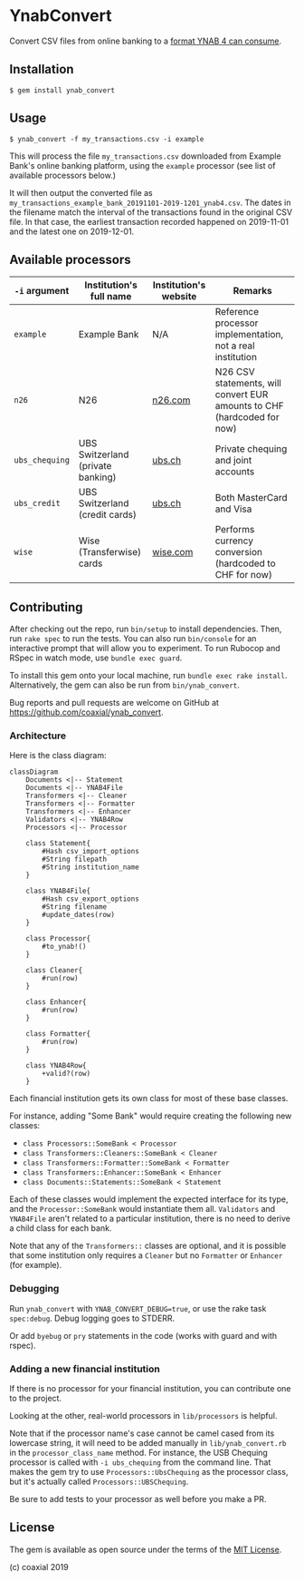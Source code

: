 # YnabConvert

Convert CSV files from online banking to a [format YNAB 4 can consume](https://docs.youneedabudget.com/article/921-formatting-csv-file).

## Installation

    $ gem install ynab_convert

## Usage

```shell
$ ynab_convert -f my_transactions.csv -i example
```

This will process the file `my_transactions.csv` downloaded from Example Bank's
online banking platform, using the `example` processor (see list of available
processors below.)

It will then output the converted file as
`my_transactions_example_bank_20191101-2019-1201_ynab4.csv`. The dates in the
filename match the interval of the transactions found in the original CSV file.
In that case, the earliest transaction recorded happened on 2019-11-01 and the
latest one on 2019-12-01.

## Available processors

`-i` argument | Institution's full name | Institution's website | Remarks
---|---|---|---
`example` | Example Bank | N/A | Reference processor implementation, not a real institution
`n26` | N26 | [n26.com](n26.com) | N26 CSV statements, will convert EUR amounts to CHF (hardcoded for now)
`ubs_chequing` | UBS Switzerland (private banking) | [ubs.ch](https://ubs.ch) | Private chequing and joint accounts
`ubs_credit` | UBS Switzerland (credit cards) | [ubs.ch](https://ubs.ch) | Both MasterCard and Visa
`wise` | Wise (Transferwise) cards | [wise.com](https://wise.com) | Performs currency conversion (hardcoded to CHF for now)

## Contributing

After checking out the repo, run `bin/setup` to install dependencies. Then, run
`rake spec` to run the tests. You can also run `bin/console` for an interactive
prompt that will allow you to experiment. To run Rubocop and RSpec in watch
mode, use `bundle exec guard`.

To install this gem onto your local machine, run `bundle exec rake install`.
Alternatively, the gem can also be run from `bin/ynab_convert`.

Bug reports and pull requests are welcome on GitHub at
https://github.com/coaxial/ynab_convert.

### Architecture

Here is the class diagram:
```mermaid
classDiagram
    Documents <|-- Statement
    Documents <|-- YNAB4File
    Transformers <|-- Cleaner
    Transformers <|-- Formatter
    Transformers <|-- Enhancer
    Validators <|-- YNAB4Row
    Processors <|-- Processor

    class Statement{
        #Hash csv_import_options
        #String filepath
        #String institution_name
    }

    class YNAB4File{
        #Hash csv_export_options
        #String filename
        #update_dates(row)
    }

    class Processor{
        #to_ynab!()
    }

    class Cleaner{
        #run(row)
    }

    class Enhancer{
        #run(row)
    }

    class Formatter{
        #run(row)
    }

    class YNAB4Row{
        +valid?(row)
    }
```

Each financial institution gets its own class for most of these base classes.

For instance, adding "Some Bank" would require creating the following new
classes:

- `class Processors::SomeBank < Processor`
- `class Transformers::Cleaners::SomeBank < Cleaner`
- `class Transformers::Formatter::SomeBank < Formatter`
- `class Transformers::Enhancer::SomeBank < Enhancer`
- `class Documents::Statements::SomeBank < Statement`

Each of these classes would implement the expected interface for its type, and
the `Processor::SomeBank` would instantiate them all. `Validators` and `YNAB4File`
aren't related to a particular institution, there is no need to derive a child
class for each bank.

Note that any of the `Transformers::` classes are optional, and it is possible
that some institution only requires a `Cleaner` but no `Formatter` or
`Enhancer` (for example).

### Debugging

Run `ynab_convert` with `YNAB_CONVERT_DEBUG=true`, or use the rake task
`spec:debug`. Debug logging goes to STDERR.

Or add `byebug` or `pry` statements in the code (works with guard and with rspec).

### Adding a new financial institution

If there is no processor for your financial institution, you can contribute one
to the project.

Looking at the other, real-world processors in `lib/processors` is helpful.

Note that if the processor name's case cannot be camel cased from its lowercase
string, it will need to be added manually in `lib/ynab_convert.rb` in the
`processor_class_name` method. For instance, the USB Chequing processor is
called with `-i ubs_chequing` from the command line. That makes the gem try to
use `Processors::UbsChequing` as the processor class, but it's actually called
`Processors::UBSChequing`.

Be sure to add tests to your processor as well before you make a PR.

## License

The gem is available as open source under the terms of the [MIT
License](https://opensource.org/licenses/MIT).

(c) coaxial 2019
